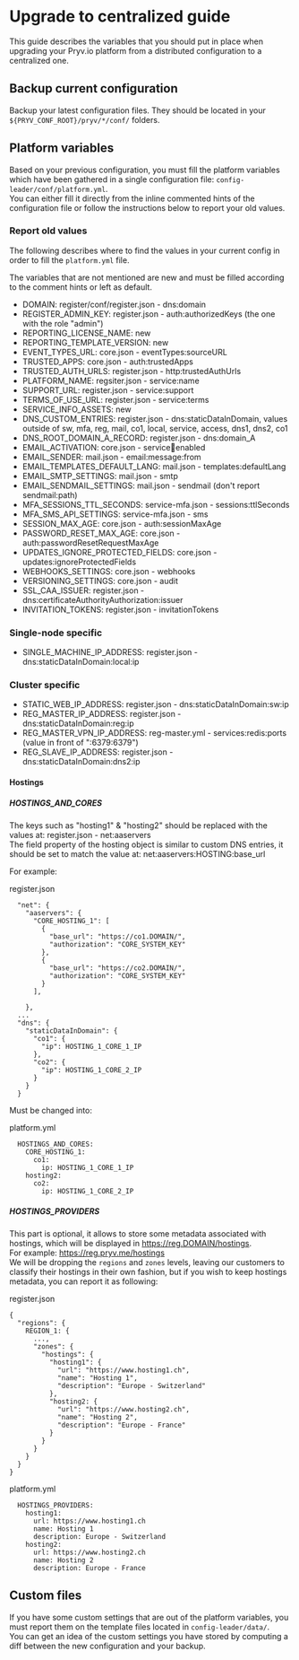 
# Upgrade to centralized guide

This guide describes the variables that you should put in place when upgrading your Pryv.io platform from a distributed configuration to a centralized one.

## Backup current configuration

Backup your latest configuration files. They should be located in your `${PRYV_CONF_ROOT}/pryv/*/conf/` folders.

## Platform variables

Based on your previous configuration, you must fill the platform variables which have been gathered in a single configuration file: `config-leader/conf/platform.yml`.  
You can either fill it directly from the inline commented hints of the configuration file or follow the instructions below to report your old values.

### Report old values

The following describes where to find the values in your current config in order to fill the `platform.yml` file.

The variables that are not mentioned are new and must be filled according to the comment hints or left as default.

- DOMAIN: register/conf/register.json - dns:domain
- REGISTER_ADMIN_KEY: register.json - auth:authorizedKeys (the one with the role "admin")
- REPORTING_LICENSE_NAME: new
- REPORTING_TEMPLATE_VERSION: new
- EVENT_TYPES_URL: core.json - eventTypes:sourceURL
- TRUSTED_APPS: core.json - auth:trustedApps
- TRUSTED_AUTH_URLS: register.json - http:trustedAuthUrls
- PLATFORM_NAME: regsiter.json - service:name
- SUPPORT_URL: register.json - service:support
- TERMS_OF_USE_URL: register.json - service:terms
- SERVICE_INFO_ASSETS: new
- DNS_CUSTOM_ENTRIES: register.json - dns:staticDataInDomain, values outside of sw, mfa, reg, mail, co1, local, service, access, dns1, dns2, co1
- DNS_ROOT_DOMAIN_A_RECORD: register.json - dns:domain_A
- EMAIL_ACTIVATION: core.json - service:email:enabled
- EMAIL_SENDER: mail.json - email:message:from
- EMAIL_TEMPLATES_DEFAULT_LANG: mail.json - templates:defaultLang
- EMAIL_SMTP_SETTINGS: mail.json - smtp
- EMAIL_SENDMAIL_SETTINGS: mail.json - sendmail (don't report sendmail:path)
- MFA_SESSIONS_TTL_SECONDS: service-mfa.json - sessions:ttlSeconds
- MFA_SMS_API_SETTINGS: service-mfa.json - sms
- SESSION_MAX_AGE: core.json - auth:sessionMaxAge
- PASSWORD_RESET_MAX_AGE: core.json - auth:passwordResetRequestMaxAge
- UPDATES_IGNORE_PROTECTED_FIELDS: core.json - updates:ignoreProtectedFields
- WEBHOOKS_SETTINGS: core.json - webhooks
- VERSIONING_SETTINGS: core.json - audit
- SSL_CAA_ISSUER: register.json - dns:certificateAuthorityAuthorization:issuer
- INVITATION_TOKENS: register.json - invitationTokens

### Single-node specific

- SINGLE_MACHINE_IP_ADDRESS: register.json - dns:staticDataInDomain:local:ip

### Cluster specific

- STATIC_WEB_IP_ADDRESS: register.json - dns:staticDataInDomain:sw:ip
- REG_MASTER_IP_ADDRESS: register.json - dns:staticDataInDomain:reg:ip
- REG_MASTER_VPN_IP_ADDRESS: reg-master.yml - services:redis:ports (value in front of ":6379:6379")
- REG_SLAVE_IP_ADDRESS: register.json - dns:staticDataInDomain:dns2:ip

#### Hostings

##### HOSTINGS_AND_CORES

The keys such as "hosting1" & "hosting2" should be replaced with the values at: register.json - net:aaservers  
The field property of the hosting object is similar to custom DNS entries, it should be set to match the value at: net:aaservers:HOSTING:base_url

For example:

register.json

```
  "net": {
    "aaservers": {
      "CORE_HOSTING_1": [
        {
          "base_url": "https://co1.DOMAIN/",
          "authorization": "CORE_SYSTEM_KEY"
        },
        {
          "base_url": "https://co2.DOMAIN/",
          "authorization": "CORE_SYSTEM_KEY"
        }
      ],
      
    },
  ...
  "dns": {
    "staticDataInDomain": {
      "co1": {
        "ip": HOSTING_1_CORE_1_IP
      },
      "co2": {
        "ip": HOSTING_1_CORE_2_IP
      }
    }
  }
```

Must be changed into:

platform.yml

```
  HOSTINGS_AND_CORES:
    CORE_HOSTING_1:
      co1: 
        ip: HOSTING_1_CORE_1_IP
    hosting2:
      co2:
        ip: HOSTING_1_CORE_2_IP
```

##### HOSTINGS_PROVIDERS

This part is optional, it allows to store some metadata associated with hostings, which will be displayed in https://reg.DOMAIN/hostings.  
For example: https://reg.pryv.me/hostings  
We will be dropping the `regions` and `zones` levels, leaving our customers to classify their hostings in their own fashion, but if you wish
to keep hostings metadata, you can report it as following:

register.json

```
{
  "regions": {
    REGION_1: {
      ...,
      "zones": {
        "hostings": {
          "hosting1": {
            "url": "https://www.hosting1.ch",
            "name": "Hosting 1",
            "description": "Europe - Switzerland"
          },
          "hosting2: {
            "url": "https://www.hosting2.ch",
            "name": "Hosting 2",
            "description": "Europe - France"
          }
        }
      }
    }
  }
}
```

platform.yml

```
  HOSTINGS_PROVIDERS:
    hosting1:
      url: https://www.hosting1.ch
      name: Hosting 1
      description: Europe - Switzerland
    hosting2:
      url: https://www.hosting2.ch
      name: Hosting 2
      description: Europe - France
```

## Custom files

If you have some custom settings that are out of the platform variables, you must report them on the template files located in `config-leader/data/`.  
You can get an idea of the custom settings you have stored by computing a diff between the new configuration and your backup.
